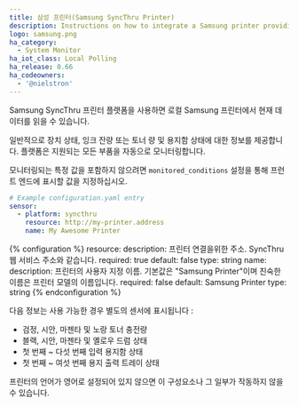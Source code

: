 ```yaml
---
title: 삼성 프린터(Samsung SyncThru Printer)
description: Instructions on how to integrate a Samsung printer providing SyncThru within Home Assistant.
logo: samsung.png
ha_category:
  - System Monitor
ha_iot_class: Local Polling
ha_release: 0.66
ha_codeowners:
  - '@nielstron'
---
```


Samsung SyncThru 프린터 플랫폼을 사용하면 로컬 Samsung 프린터에서 현재 데이터를 읽을 수 있습니다.

일반적으로 장치 상태, 잉크 잔량 또는 토너 량 및 용지함 상태에 대한 정보를 제공합니다. 플랫폼은 지원되는 모든 부품을 자동으로 모니터링합니다.

모니터링되는 특정 값을 포함하지 않으려면 `monitored_conditions` 설정을 통해 프런트 엔드에 표시할 값을 지정하십시오.

```yaml
# Example configuration.yaml entry
sensor:
  - platform: syncthru
    resource: http://my-printer.address
    name: My Awesome Printer
```

{% configuration %}
  resource:
    description: 프린터 연결을위한 주소. SyncThru 웹 서비스 주소와 같습니다.
    required: true
    default: false
    type: string
  name:
    description: 프린터의 사용자 지정 이름. 기본값은 "Samsung Printer"이며 친숙한 이름은 프린터 모델의 이름입니다.
    required: false
    default: Samsung Printer
    type: string
{% endconfiguration %}

다음 정보는 사용 가능한 경우 별도의 센서에 표시됩니다 : 

 - 검정, 시안, 마젠타 및 노랑 토너 충전량
 - 블랙, 시안, 마젠타 및 옐로우 드럼 상태
 - 첫 번째 ~ 다섯 번째 입력 용지함 상태
 - 첫 번째 ~ 여섯 번째 용지 출력 트레이 상태

<div class="note warning">
프린터의 언어가 영어로 설정되어 있지 않으면 이 구성요소나 그 일부가 작동하지 않을 수 있습니다.
</div>

